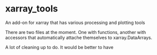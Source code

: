 # xarray_tools
An add-on for xarray that has various processing and plotting tools

There are two files at the moment. 
One with functions, another with accessors that automatically attache themselves to xarray.DataArrays. 

A lot of cleaning up to do. It would be better to have 
